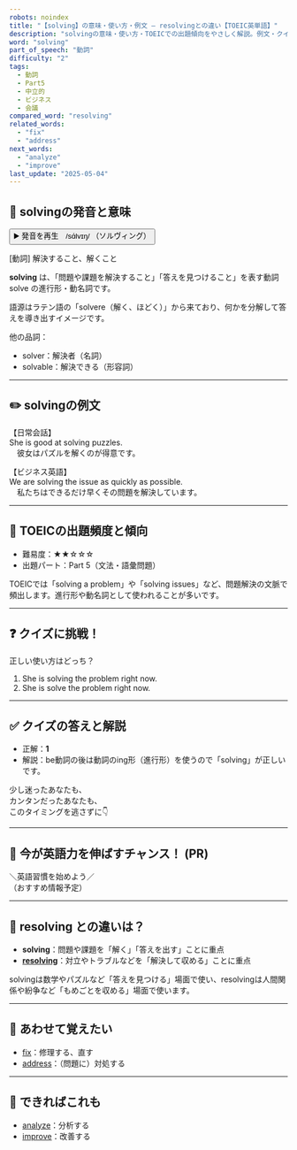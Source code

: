 ```yaml
---
robots: noindex
title: "【solving】の意味・使い方・例文 ― resolvingとの違い【TOEIC英単語】"
description: "solvingの意味・使い方・TOEICでの出題傾向をやさしく解説。例文・クイズ付きでresolvingとの違いもわかりやすく学べます。"
word: "solving"
part_of_speech: "動詞"
difficulty: "2"
tags:
  - 動詞
  - Part5
  - 中立的
  - ビジネス
  - 会議
compared_word: "resolving"
related_words:
  - "fix"
  - "address"
next_words:
  - "analyze"
  - "improve"
last_update: "2025-05-04"
---
```


## 🔰 solvingの発音と意味

<button class="play-audio" onclick="playTTS('solving')">
  <span class="play-audio-main">
    ▶️ 発音を再生　/sɑ́lvɪŋ/
  </span>
  <span class="play-audio-sub">
    （ソルヴィング）
  </span>
</button>

[動詞] 解決すること、解くこと

**solving** は、「問題や課題を解決すること」「答えを見つけること」を表す動詞 solve の進行形・動名詞です。

語源はラテン語の「solvere（解く、ほどく）」から来ており、何かを分解して答えを導き出すイメージです。

他の品詞：  
- solver：解決者（名詞）
- solvable：解決できる（形容詞）

---

## ✏️ solvingの例文

【日常会話】  
She is good at solving puzzles.  
　彼女はパズルを解くのが得意です。

【ビジネス英語】  
We are solving the issue as quickly as possible.  
　私たちはできるだけ早くその問題を解決しています。

---

## 🎯 TOEICの出題頻度と傾向

- 難易度：★★☆☆☆
- 出題パート：Part 5（文法・語彙問題）

TOEICでは「solving a problem」や「solving issues」など、問題解決の文脈で頻出します。進行形や動名詞として使われることが多いです。

---

## ❓ クイズに挑戦！

正しい使い方はどっち？

1. She is solving the problem right now.  
2. She is solve the problem right now.

---

## ✅ クイズの答えと解説

- 正解：**1**
- 解説：be動詞の後は動詞のing形（進行形）を使うので「solving」が正しいです。

少し迷ったあなたも、  
カンタンだったあなたも、  
このタイミングを逃さずに👇️

---

## 🚀 今が英語力を伸ばすチャンス！ (PR)

<div class="info-center">
＼英語習慣を始めよう／<br>  
（おすすめ情報予定）
</div>

---

## 🤔  resolving との違いは？

- **solving**：問題や課題を「解く」「答えを出す」ことに重点
- **[resolving](/word/resolving)**：対立やトラブルなどを「解決して収める」ことに重点

solvingは数学やパズルなど「答えを見つける」場面で使い、resolvingは人間関係や紛争など「もめごとを収める」場面で使います。

---

## 🧩 あわせて覚えたい

- [fix](/word/fix)：修理する、直す
- [address](/word/address)：（問題に）対処する

---

## 📖 できればこれも

- [analyze](/word/analyze)：分析する
- [improve](/word/improve)：改善する

<!-- cvid: aid09_bid13 -->
